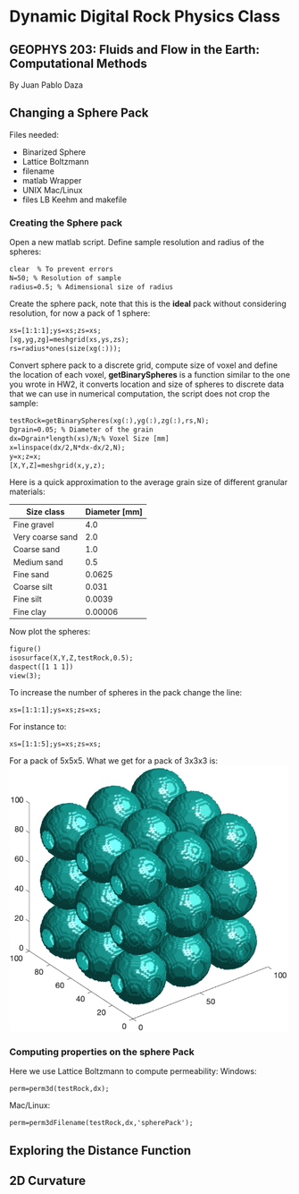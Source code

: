 Dynamic Digital Rock Physics Class
======
GEOPHYS 203: Fluids and Flow in the Earth: Computational Methods
------
By Juan Pablo Daza
## Changing a Sphere Pack
Files needed:
* Binarized Sphere
* Lattice Boltzmann
 * filename
 * matlab Wrapper
* UNIX Mac/Linux
 * files LB Keehm and makefile

### Creating the Sphere pack
Open a new matlab script. Define sample resolution and radius of the spheres:
```
clear  % To prevent errors
N=50; % Resolution of sample
radius=0.5; % Adimensional size of radius
```
Create the sphere pack, note that this is the **ideal** pack without considering resolution, for now a pack of 1 sphere:
```
xs=[1:1:1];ys=xs;zs=xs;
[xg,yg,zg]=meshgrid(xs,ys,zs);
rs=radius*ones(size(xg(:)));
```
Convert sphere pack to a discrete grid, compute size of voxel and define the location of each voxel, **getBinarySpheres** is a function similar to the one you wrote in HW2, it converts location and size of spheres to discrete data that we can use in numerical computation, the script does not crop the sample:
```
testRock=getBinarySpheres(xg(:),yg(:),zg(:),rs,N);
Dgrain=0.05; % Diameter of the grain
dx=Dgrain*length(xs)/N;% Voxel Size [mm]
x=linspace(dx/2,N*dx-dx/2,N);
y=x;z=x;
[X,Y,Z]=meshgrid(x,y,z);
```
Here is a quick approximation to the average grain size of different granular materials:

|Size class      |Diameter [mm]|
|----------------|-------------|
|Fine gravel     |4.0          |
|Very coarse sand|2.0          |
|Coarse sand     |1.0          |
|Medium sand     |0.5          |
|Fine sand       |0.0625       |
|Coarse silt     |0.031        |
|Fine silt       |0.0039       |
|Fine clay       |0.00006      |

Now plot the spheres:
```
figure()
isosurface(X,Y,Z,testRock,0.5);
daspect([1 1 1])
view(3);
```
To increase the number of spheres in the pack change the line:
```
xs=[1:1:1];ys=xs;zs=xs;
```
For instance to:
```
xs=[1:1:5];ys=xs;zs=xs;
```
For a pack of 5x5x5. What we get for a pack of 3x3x3 is:
<img src="spherePack.png" alt="sphere pack" width="500">

### Computing properties on the sphere Pack
Here we use Lattice Boltzmann to compute permeability:
Windows:
```
perm=perm3d(testRock,dx);
```
Mac/Linux:
```
perm=perm3dFilename(testRock,dx,'spherePack');
```



## Exploring the Distance Function
## 2D Curvature
